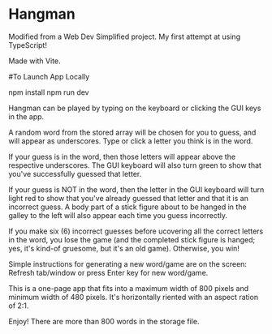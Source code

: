 # Hangman
Modified from a Web Dev Simplified project.  My first attempt at using TypeScript!

Made with Vite.

#To Launch App Locally

npm install 
npm run dev

Hangman can be played by typing on the keyboard or clicking the GUI keys in the app.

A random word from the stored array will be chosen for you to guess, and will appear as underscores.  Type or click a letter you think is in the word.

If your guess is in the word, then those letters will appear above the respective underscores.  The GUI keyboard will also turn green to show that you've successfully guessed that letter.

If your guess is NOT in the word, then the letter in the GUI keyboard will turn light red to show that you've already guessed that letter and that it is an incorrect guess.  A body part of a stick figure about to be hanged in the galley to the left will also appear each time you guess incorrectly.

If you make six (6) incorrect guesses before ucovering all the correct letters in the word, you lose the game (and the completed stick figure is hanged;  yes, it's kind-of gruesome, but it's an old game).  Otherwise, you win!

Simple instructions for generating a new word/game are on the screen:  Refresh tab/window or press Enter key for new word/game.

This is a one-page app that fits into a maximum width of 800 pixels and minimum width of 480 pixels.  It's horizontally riented with an aspect ration of 2:1.

Enjoy!  There are more than 800 words in the storage file.
